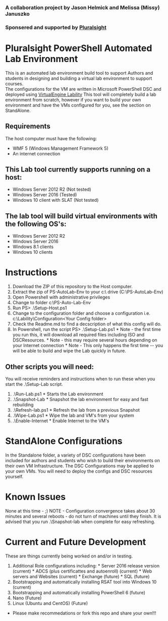### A collaboration project by Jason Helmick and Melissa (Missy) Januszko
### Sponsered and supported by [Pluralsight](http://www.Pluralsight.com)

# Pluralsight PowerShell Automated Lab Environment
This is an automated lab environment build tool to support Authors and students in designing and building a virtual lab environment to support courses.  
The configurations for the VM are written in Microsoft PowerShell DSC and deployed using [VirtualEngine Lability](https://github.com/VirtualEngine/Lability)
This tool will completely build a lab environment from scratch, however if you want to build your own
environment and have the VMs configured for you, see the section on StandAlone.

## Requirements
The host computer must have the following:
* WMF 5 (Windows Management Framework 5)
* An internet connection

## This Lab tool currently supports running on a host:
* Windows Server 2012 R2 (Not tested)
* Windows Server 2016 (Tested)
* Windows 10 client with SLAT (Not tested)

## The lab tool will build virtual environments with the following OS's:
* Windows Server 2012 R2
* Windows Server 2016
* Windows 8.1 clients
* Windows 10 clients

# Instructions 
1. Download the ZIP of this repository to the Host computer.
2. Extract the zip of PS-AutoLab-Env to your c:\ drive (C:\PS-AutoLab-Env)
3. Open Powershell with administrative privileges
4. Change to folder c:\PS-Auto-Lab-Env
5. Run PS> .\Setup-Host.ps1
6. Change to the configuration folder and choose a configuration i.e. c:\Lability\Configuration\<Your Config folder>
7. Check the Readme.md to find a decscription of what this config will do.
8. In Powershell, run the script PS> .\Setup-Lab.ps1
        * Note - the first time you run this, it will download all required files including ISO and DSCResources.
        * Note - this may require several hours depending on your Internet connection
        * Note - This only happens the first time -- you will be able to build and wipe the 
                Lab quickly in future.

## Other scripts you will need:
You will receive reminders and instructions when to run these when you start the .\Setup-Lab script.
1. .\Run-Lab.ps1 * Starts the Lab environment
2. .\Snapshot-Lab * Snapshot the lab environment for easy and fast rebuilding
3. .\Refresh-lab.ps1 * Refresh the lab from a previous Snapshot
4. .\Wipe-Lab.ps1 * Wipe the lab and VM's from your system
5. .\Enable-Internet * Enable Internet to the VM's 

# StandAlone Configurations
In the Standalone folder, a variety of DSC configurations have been included for authors and students
who wish to build their environments on their own VM Infrastructure.
The DSC Configurations may be applied to your own VMs.
You will need to deploy the configs and DSC resources yourself.

# Known Issues
None at this time - ;)
NOTE - Configuration convergence takes about 30 minutes and several reboots - do not turn of machines 
       until they finish. It is advised that you run .\Snapshot-lab when complete for easy refreshing.

# Current and Future Development
These are things currently being worked on and/or in testing.

1. Additional Role configurations including:
        * Server 2016 release version (current)
        * ADCS (plus certificattes and autoenroll) (current)
        * Web servers and Websites (current)
        * Exchange (future)
        * SQL (future)
2. Bootstrapping and automatically installing RSAT tool into Windows 10 (current)
3. Bootstrapping and automatically installing PowerShell 6 (future)
4. Nano (Future)
5. Linux (Ubuntu and CentOS) (Future)
* Please make recommedations or fork this repo and share your own!!!
